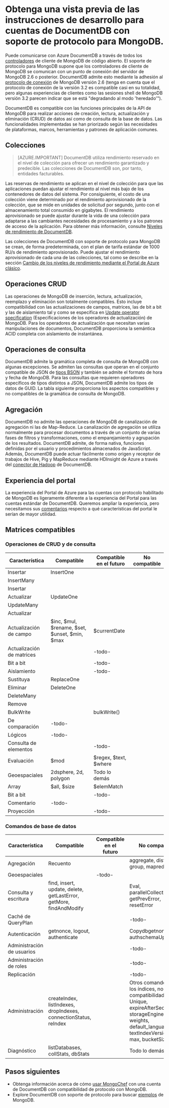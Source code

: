 <properties 
	pageTitle="Obtención de una vista previa de las instrucciones de desarrollo para cuentas de DocumentDB con soporte de protocolo para MongoDB | Microsoft Azure." 
	description="Aprenda a obtener una vista previa de las instrucciones de desarrollo para cuentas de DocumentDB con soporte de protocolo para MongoDB, que ya están disponibles para su vista previa." 
	services="documentdb" 
	authors="stephbaron" 
	manager="jhubbard" 
	editor="" 
	documentationCenter=""/>

<tags 
	ms.service="documentdb" 
	ms.workload="data-services" 
	ms.tgt_pltfrm="na" 
	ms.devlang="na" 
	ms.topic="article" 
	ms.date="05/31/2016" 
	ms.author="stbaro"/>

# Obtenga una vista previa de las instrucciones de desarrollo para cuentas de DocumentDB con soporte de protocolo para MongoDB.

Puede comunicarse con Azure DocumentDB a través de todos los [controladores](https://docs.mongodb.org/ecosystem/drivers/) de cliente de MongoDB de código abierto. El soporte de protocolo para MongoDB supone que los controladores de cliente de MongoDB se comunican con un punto de conexión del servidor de MongoDB 2.6 o posterior. DocumentDB admite esto mediante la adhesión al [protocolo de conexión](https://docs.mongodb.org/manual/reference/mongodb-wire-protocol/) de MongoDB versión 2.6 (tenga en cuenta que el protocolo de conexión de la versión 3.2 es compatible casi en su totalidad, pero algunas experiencias de clientes como las sesiones shell de MongoDB versión 3.2 parecen indicar que se está "degradando al modo 'heredado'").

DocumentDB es compatible con las funciones principales de la API de MongoDB para realizar acciones de creación, lectura, actualización y eliminación (CRUD) de datos así como de consulta de la base de datos. Las funcionalidades implementadas se han priorizado según las necesidades de plataformas, marcos, herramientas y patrones de aplicación comunes.

## Colecciones

> [AZURE.IMPORTANT] DocumentDB utiliza rendimiento reservado en el nivel de colección para ofrecer un rendimiento garantizado y predecible. Las colecciones de DocumentDB son, por tanto, entidades facturables.

Las reservas de rendimiento se aplican en el nivel de colección para que las aplicaciones puedan ajustar el rendimiento al nivel más bajo de los contenedores de datos del sistema. Por consiguiente, el costo de una colección viene determinado por el rendimiento aprovisionado de la colección, que se mide en unidades de solicitud por segundo, junto con el almacenamiento total consumido en gigabytes. El rendimiento aprovisionado se puede ajustar durante la vida de una colección para adaptarse a las cambiantes necesidades de procesamiento y a los patrones de acceso de la aplicación. Para obtener más información, consulte [Niveles de rendimiento de DocumentDB](documentdb-performance-levels.md).

Las colecciones de DocumentDB con soporte de protocolo para MongoDB se crean, de forma predeterminada, con el plan de tarifa estándar de 1000 RU/s de rendimiento aprovisionado. Puede ajustar el rendimiento aprovisionado de cada una de las colecciones, tal como se describe en la sección [Cambio de los niveles de rendimiento mediante el Portal de Azure clásico](documentdb-performance-levels.md#changing-performance-levels-using-the-azure-portal).

## Operaciones CRUD

Las operaciones de MongoDB de inserción, lectura, actualización, reemplazo y eliminación son totalmente compatibles. Esto incluye compatibilidad con las actualizaciones de campos, matrices, las de bit a bit y las de aislamiento tal y como se especifica en [Update operator specification](https://docs.mongodb.org/manual/reference/operator/update/) (Especificaciones de los operadores de actualización) de MongoDB. Para los operadores de actualización que necesitan varias manipulaciones de documentos, DocumentDB proporciona la semántica ACID completa con aislamiento de instantánea.

## Operaciones de consulta

DocumentDB admite la gramática completa de consulta de MongoDB con algunas excepciones. Se admiten las consultas que operan en el conjunto compatible de JSON de [tipos BSON](https://docs.mongodb.org/manual/reference/bson-types/) y también se admite el formato de hora y fecha de MongoDB. Para las consultas que requieren operadores específicos de tipos distintos a JSON, DocumentDB admite los tipos de datos de GUID. La tabla siguiente proporciona los aspectos compatibles y no compatibles de la gramática de consulta de MongoDB.

## Agregación

DocumentDB no admite las operaciones de MongoDB de canalización de agregación ni las de Map-Reduce. La canalización de agregación se utiliza normalmente para procesar documentos a través de un conjunto de varias fases de filtros y transformaciones, como el emparejamiento y agrupación de los resultados. DocumentDB admite, de forma nativa, funciones definidas por el usuario y procedimientos almacenados de JavaScript. Además, DocumentDB puede actuar fácilmente como origen y receptor de trabajos de Hive, Pig y MapReduce mediante HDInsight de Azure a través del [conector de Hadoop](documentdb-run-hadoop-with-hdinsight.md) de DocumentDB.

## Experiencia del portal
La experiencia del Portal de Azure para las cuentas con protocolo habilitado de MongoDB es ligeramente diferente a la experiencia del Portal para las cuentas estándar de DocumentDB. Queremos ampliar la experiencia, pero necesitamos sus [comentarios](mailto:askdocdb@microsoft.com?subject=DocumentDB%20Protocol%20Support%20for%20MongoDB%20Preview%20Portal%20Experience) respecto a qué características del portal le serían de mayor utilidad.

## Matrices compatibles


### Operaciones de CRUD y de consulta

Característica|Compatible|Compatible en el futuro|No compatible 
---|---|---|---
Insertar|InsertOne| | 
 |InsertMany| | 
 |Insertar| | 
Actualizar|UpdateOne| | 
 |UpdateMany| | 
 |Actualizar| | 
Actualización de campo|$inc, $mul, $rename, $set, $unset, $min, $max|$currentDate| 
Actualización de matrices| |-todo-| 
Bit a bit| |-todo-| 
Aislamiento| |-todo-| 
Sustituya|ReplaceOne| |
Eliminar|DeleteOne | |
 |DeleteMany| | 
 |Remove| | 
BulkWrite| |bulkWrite()| 
De comparación|-todo-| | 
Lógicos|-todo-| | 
Consulta de elementos| |-todo-| 
Evaluación|$mod|$regex, $text, $where| 
Geoespaciales|2dsphere, 2d, polygon|Todo lo demás| 
Array|$all, $size|$elemMatch| 
Bit a bit| |-todo-| 
Comentario|-todo-| | 
Proyección| |-todo-| 


### Comandos de base de datos

Característica|Compatible|Compatible en el futuro|No compatible 
---|---|---|---
Agregación|Recuento| |aggregate, distinct, group, mapreduce
Geoespaciales| |-todo-| 
Consulta y escritura|find, insert, update, delete, getLastError, getMore, findAndModify| |Eval, parallelCollectionScan, getPrevError, resetError
Caché de QueryPlan| | |-todo-
Autenticación|getnonce, logout, authenticate| |Copydbgetnone, authschemaUpgrade
Administración de usuarios| | |-todo-
Administración de roles| | |-todo-
Replicación| | |-todo-
Administración|createIndex, listIndexes, dropIndexes, connectionStatus, reIndex| |Otros comandos. Para los índices, no hay compatibilidad para Unique, expireAfterSeconds, storageEngine, weights, default\_language, textIndexVersion, min, max, bucketSize
Diagnóstico|listDatabases, collStats, dbStats| |Todo lo demás

## Pasos siguientes

- Obtenga información acerca de cómo [usar MongoChef](documentdb-mongodb-mongochef.md) con una cuenta de DocumentDB con compatibilidad de protocolo con MongoDB.
- Explore DocumentDB con soporte de protocolo para buscar [ejemplos](documentdb-mongodb-samples.md) de MongoDB.

 

<!---HONumber=AcomDC_0720_2016-->